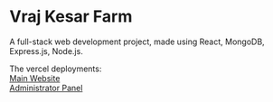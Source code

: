 # Vraj Kesar Farm  
A full-stack web development project, made using React, MongoDB, Express.js, Node.js.  
  
The vercel deployments:  
[Main Website](https://vraj-kesar-farm-frontend.vercel.app/)  
[Administrator Panel](https://vraj-kesar-farm-admin.vercel.app/)
